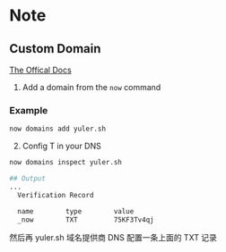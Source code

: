 # Note

## Custom Domain

[The Offical Docs](https://vercel.com/docs/v2/custom-domains)

1. Add a domain from the `now` command

### Example

```bash
now domains add yuler.sh
```

2. Config T in your DNS

```bash
now domains inspect yuler.sh

## Output
...
  Verification Record

  name        type        value
  _now        TXT         75KF3Tv4qj
```

然后再 yuler.sh 域名提供商 DNS 配置一条上面的 TXT 记录

